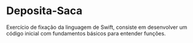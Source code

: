 # Deposita-Saca
Exercício de fixação da linguagem de Swift, consiste em desenvolver um código inicial com fundamentos básicos para entender funções.
